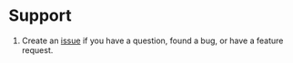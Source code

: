 # Support
1. Create an [issue] if you have a question, found a bug, or have a feature
   request.

[issue]: https://github.com/Fleshgrinder/rutorrent-rename/issues
